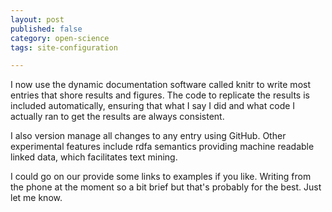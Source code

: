 ```yaml
---
layout: post
published: false
category: open-science
tags: site-configuration

---
```



I now use the dynamic documentation software called knitr to write most entries that shore results and figures. The code to replicate the results is included automatically, ensuring that what I say I did and what code I actually ran to get the results are always consistent. 

I also version manage all changes to any entry using GitHub.  Other experimental features include rdfa semantics providing machine readable linked data, which facilitates text mining.

I could go on our provide some links to examples if you like. Writing from the phone at the moment so a bit brief but that's probably for the best. Just let me know.




